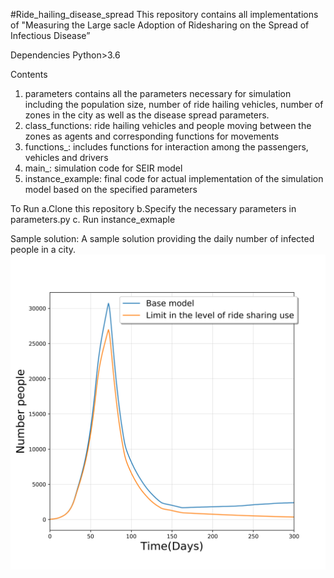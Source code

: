 #Ride_hailing_disease_spread
This repository contains all implementations of "Measuring the Large sacle Adoption of Ridesharing on the Spread of Infectious Disease”

Dependencies
Python>3.6 

Contents
1. parameters contains all the parameters necessary for simulation including the population size, number of ride hailing vehicles, number of zones in the city as well as the disease spread parameters. 
2. class_functions: ride hailing vehicles and people moving between the zones as agents and corresponding functions for movements
3. functions_: includes functions for interaction among the passengers, vehicles and drivers
4. main_: simulation code for SEIR model 
5. instance_example: final code for actual implementation of the simulation model based on the specified parameters


To Run
a.Clone this repository
b.Specify the necessary parameters in parameters.py
c. Run instance_exmaple

Sample solution:
A sample solution providing the daily number of infected people in a city.
![plot](https://github.com/diwas07/Ride_hailing_disease_spread/blob/main/sample_output.png)
 
